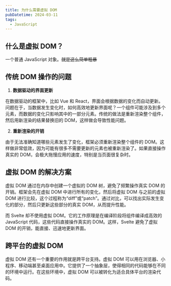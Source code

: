 ```yaml
---
title: 为什么需要虚拟 DOM
pubDatetime: 2024-03-11
tags:
  - JavaScript
---
```


## 什么是虚拟 DOM？

一个普通 JavaScript 对象。~~就是这么简单粗暴~~

## 传统 DOM 操作的问题

1. **数据驱动的界面更新**

在数据驱动的框架中，比如 Vue 和 React，界面会根据数据的变化而自动更新。问题在于，当数据发生变化时，如何高效地更新界面呢？一个组件可能涉及到多个元素，而数据的变化只影响其中的一部分元素。传统的做法是重新渲染整个组件，然后用新渲染的结果替换旧的 DOM，这样做会导致性能问题。

2. **重新渲染的开销**

由于无法准确知道哪些元素发生了变化，框架必须重新渲染整个组件的 DOM。这样做非常低效，因为可能有很多不需要更新的元素也被重新渲染了。如果直接操作真实的 DOM，会极大拖慢应用的速度，特别是当页面很复杂时。

## 虚拟 DOM 的解决方案

虚拟 DOM 通过在内存中创建一个虚拟的 DOM 树，避免了频繁操作真实 DOM 的开销。框架会先在虚拟 DOM 中进行所有的变化，然后将虚拟 DOM 与之前的虚拟 DOM 进行比较，这个过程称为“diff”或“patch”。通过对比，可以找出实际发生变化的部分，然后只更新这些部分的真实 DOM，从而提升性能。

而 Svelte 却不使用虚拟 DOM。它的工作原理是在编译阶段将组件编译成高效的 JavaScript 代码，这些代码直接操作真实的 DOM。这样，Svelte 避免了虚拟 DOM 的开销，能直接、迅速地更新界面。

## 跨平台的虚拟 DOM

虚拟 DOM 还有一个重要的作用就是跨平台支持。虚拟 DOM 可以用在浏览器、小程序、移动端甚至桌面应用中。它提供了一个抽象层，使得相同的代码能够在不同的环境中运行。在这些环境中，虚拟 DOM 可以被转化为适合具体平台的渲染代码。
